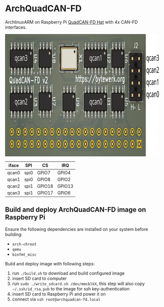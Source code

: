# ArchQuadCAN-FD

ArchlinuxARM on Raspberry Pi [QuadCAN-FD Hat](https://github.com/Bytewerk/QuadCAN-FD) with 4x CAN-FD interfaces.

<img src="archquadcan-fd.webp" height=400>

| **iface** | **SPI** | **CS** | **IRQ** |
|-----------|---------|--------|---------|
| qcan0     | spi0    | GPIO7  | GPIO4   |
| qcan1     | spi0    | GPIO8  | GPIO2   |
| qcan2     | spi1    | GPIO18 | GPIO13  |
| qcan3     | spi1    | GPIO17 | GPIO6   |


## Build and deploy ArchQuadCAN-FD image on Raspberry Pi
Ensure the following dependencies are installed on your system before building:
- `arch-chroot`
- `qemu`
- `binfmt_misc`

Build and deploy image with following steps:
1. run `./build.sh` to download and build configured image
2. insert SD card to computer
3. run `sudo ./write_sdcard.sh /dev/mmcblkX`, this step will also copy `~/.ssh/id_rsa.pub` to the image for ssh key-authentication
4. insert SD card to Raspberry Pi and power it on
5. connect via `ssh root@archquadcan-fd.local`

